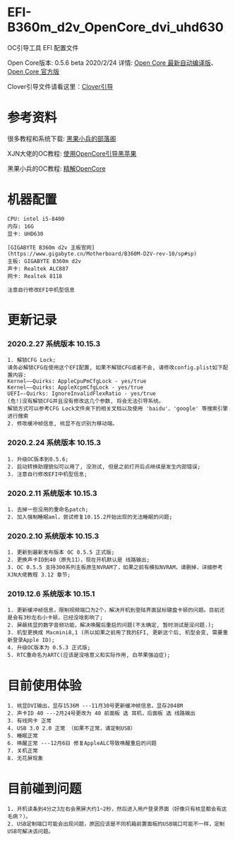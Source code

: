 # EFI-B360m_d2v_OpenCore_dvi_uhd630
OC引导工具 EFI 配置文件

Open Core版本: 0.5.6 beta 2020/2/24 详情: [Open Core 最新自动编译版](https://github.com/williambj1/OpenCore-Factory)、[Open Core 官方版](https://github.com/acidanthera/OpenCorePkg/releases)

Clover引导文件请看这里：[Clover引导](https://github.com/Matchas-xiaobin/EFI-B360m_d2v_dvi_uhd630)

# 参考资料
很多教程和系统下载: [黑果小兵的部落阁](https://blog.daliansky.net/)

XJN大佬的OC教程: [使用OpenCore引导黑苹果](https://blog.xjn819.com/?p=543)

黑果小兵的OC教程: [精解OpenCore](https://blog.daliansky.net/OpenCore-BootLoader.html)

# 机器配置
```
CPU: intel i5-8400
内存: 16G
显卡: UHD630

[GIGABYTE B360m d2v 主板官网](https://www.gigabyte.cn/Motherboard/B360M-D2V-rev-10/sp#sp)
主板: GIGABYTE B360m d2v
声卡: Realtek ALC887
网卡: Realtek 8118

注意自行修改EFI中机型信息
```

# 更新记录

### 2020.2.27 系统版本 10.15.3
```
1. 解锁CFG Lock;
请务必解锁CFG在使用这个EFI配置, 如果不解锁CFG或者不会, 请修改config.plist如下配置内容:
Kernel—–Quirks: AppleCpuPmCfgLock - yes/true
Kernel—–Quirks: AppleXcpmCfgLock - yes/true
UEFI—-Quirks: IgnoreInvalidFlexRatio - yes/true
(危!)没有解锁CFG并且没有修改这几个参数, 将会无法引导系统。
解锁方式可以参考CFG Lock文件夹下的相关文档以及使用 'baidu'、'google' 等搜索引擎进行搜索
2. 修改缓冲帧信息, 核显不在识别为移动端。
```

### 2020.2.24 系统版本 10.15.3
```
1. 升级OC版本到0.5.6;
2. 启动转换助理貌似可以用了, 没测试, 但是之前打开后点继续是发生内部错误;
3. 注意自行修改EFI中机型信息;
```

### 2020.2.11 系统版本 10.15.3
```
1. 去掉一些没用的重命名patch;
2. 加入强制睡眠aml，尝试修复10.15.2开始出现的无法睡眠的问题;
```

### 2020.2.10 系统版本 10.15.3
```
1. 更新到最新发布版本 OC 0.5.5 正式版;
2. 更换声卡ID到40（原先11），现在开机默认是 线路输出;
3. OC 0.5.5 支持300系列主板原生NVRAM了，如果之前有模拟NVRAM，请删掉，详细参考XJN大佬教程 3.12 章节;
```

### 2019.12.6 系统版本 10.15.1
```
1. 更新缓冲帧信息，限制视频端口为2个，解决开机到登陆界面鼠标键盘卡顿的问题。目前还是会有3秒左右小卡顿，已经没啥影响了;
2. 屏蔽核显的数字音频功能，解决唤醒后重启的问题(不太确定, 暂时测试是没问题.);
3. 机型更换成 Macmini8,1 (所以如果之前用了我的EFI, 更新这个后, 机型会变, 需要重新登录Apple ID);
4. 升级OC版本为 0.5.3 正式版;
5. RTC重命名为ARTC(应该是没啥意义和实际作用, 白苹果强迫症);
```

# 目前使用体验
```
1. 核显DVI输出，显存1536M ---11月30号更新缓冲帧信息，显存2048M
2. 声卡ID 40 ---2月24号更改为 40 前面板 选 耳机，后面板 选 线路输出
3. 有线网卡 正常
4. USB 3.0 2.0 正常 （如果不正常，请定制USB）
5. 睡眠正常
6. 唤醒正常 ---12月6日 修复AppleALC导致唤醒重启的问题
7. 关机正常
8. 无花屏现象
```

# 目前碰到问题
```
1. 开机读条到4分之3左右会黑屏大约1~2秒，然后进入用户登录界面（好像只有核显都会有这毛病？）。
2. USB定制端口可能会出现问题，原因应该是不同机箱前置面板的USB端口可能不一样，定制USB可解决该问题。
```
